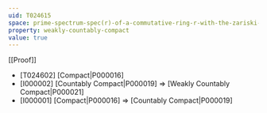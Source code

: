 ```yaml
---
uid: T024615
space: prime-spectrum-spec(r)-of-a-commutative-ring-r-with-the-zariski-topology
property: weakly-countably-compact
value: true
---
```

[[Proof]]

* [T024602] [Compact|P000016]
* [I000002] [Countably Compact|P000019] => [Weakly Countably Compact|P000021]
* [I000001] [Compact|P000016] => [Countably Compact|P000019]

